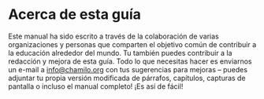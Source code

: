 # Acerca de esta guía

Este manual ha sido escrito a través de la colaboración de varias organizaciones y personas que comparten el objetivo común de contribuir a la educación alrededor del mundo. Tu también puedes contribuir a la redacción y mejora de esta guía. Todo lo que necesitas hacer es enviarnos un e-mail a info@chamilo.org con tus sugerencias para mejoras – puedes adjuntar tu propia versión modificada de párrafos, capítulos, capturas de pantalla o incluso el manual completo! ¡Es así de fácil!

